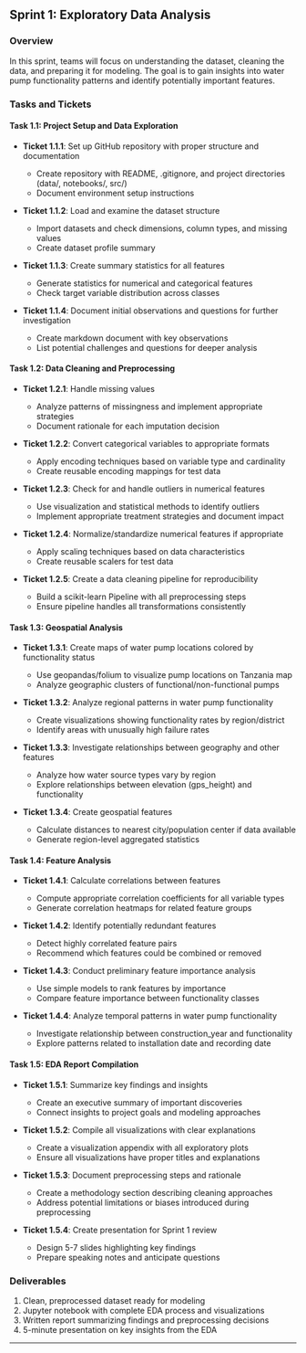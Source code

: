 ## Sprint 1: Exploratory Data Analysis

### Overview
In this sprint, teams will focus on understanding the dataset, cleaning the data, and preparing it for modeling. The goal is to gain insights into water pump functionality patterns and identify potentially important features.

### Tasks and Tickets

#### Task 1.1: Project Setup and Data Exploration
- **Ticket 1.1.1**: Set up GitHub repository with proper structure and documentation
  - Create repository with README, .gitignore, and project directories (data/, notebooks/, src/)
  - Document environment setup instructions
  
- **Ticket 1.1.2**: Load and examine the dataset structure
  - Import datasets and check dimensions, column types, and missing values
  - Create dataset profile summary
  
- **Ticket 1.1.3**: Create summary statistics for all features
  - Generate statistics for numerical and categorical features
  - Check target variable distribution across classes
  
- **Ticket 1.1.4**: Document initial observations and questions for further investigation
  - Create markdown document with key observations
  - List potential challenges and questions for deeper analysis

#### Task 1.2: Data Cleaning and Preprocessing
- **Ticket 1.2.1**: Handle missing values
  - Analyze patterns of missingness and implement appropriate strategies
  - Document rationale for each imputation decision
  
- **Ticket 1.2.2**: Convert categorical variables to appropriate formats
  - Apply encoding techniques based on variable type and cardinality
  - Create reusable encoding mappings for test data
  
- **Ticket 1.2.3**: Check for and handle outliers in numerical features
  - Use visualization and statistical methods to identify outliers
  - Implement appropriate treatment strategies and document impact
  
- **Ticket 1.2.4**: Normalize/standardize numerical features if appropriate
  - Apply scaling techniques based on data characteristics
  - Create reusable scalers for test data
  
- **Ticket 1.2.5**: Create a data cleaning pipeline for reproducibility
  - Build a scikit-learn Pipeline with all preprocessing steps
  - Ensure pipeline handles all transformations consistently

#### Task 1.3: Geospatial Analysis
- **Ticket 1.3.1**: Create maps of water pump locations colored by functionality status
  - Use geopandas/folium to visualize pump locations on Tanzania map
  - Analyze geographic clusters of functional/non-functional pumps
  
- **Ticket 1.3.2**: Analyze regional patterns in water pump functionality
  - Create visualizations showing functionality rates by region/district
  - Identify areas with unusually high failure rates
  
- **Ticket 1.3.3**: Investigate relationships between geography and other features
  - Analyze how water source types vary by region
  - Explore relationships between elevation (gps_height) and functionality
  
- **Ticket 1.3.4**: Create geospatial features
  - Calculate distances to nearest city/population center if data available
  - Generate region-level aggregated statistics

#### Task 1.4: Feature Analysis
- **Ticket 1.4.1**: Calculate correlations between features
  - Compute appropriate correlation coefficients for all variable types
  - Generate correlation heatmaps for related feature groups
  
- **Ticket 1.4.2**: Identify potentially redundant features
  - Detect highly correlated feature pairs
  - Recommend which features could be combined or removed
  
- **Ticket 1.4.3**: Conduct preliminary feature importance analysis
  - Use simple models to rank features by importance
  - Compare feature importance between functionality classes
  
- **Ticket 1.4.4**: Analyze temporal patterns in water pump functionality
  - Investigate relationship between construction_year and functionality
  - Explore patterns related to installation date and recording date

#### Task 1.5: EDA Report Compilation
- **Ticket 1.5.1**: Summarize key findings and insights
  - Create an executive summary of important discoveries
  - Connect insights to project goals and modeling approaches
  
- **Ticket 1.5.2**: Compile all visualizations with clear explanations
  - Create a visualization appendix with all exploratory plots
  - Ensure all visualizations have proper titles and explanations
  
- **Ticket 1.5.3**: Document preprocessing steps and rationale
  - Create a methodology section describing cleaning approaches
  - Address potential limitations or biases introduced during preprocessing
  
- **Ticket 1.5.4**: Create presentation for Sprint 1 review
  - Design 5-7 slides highlighting key findings
  - Prepare speaking notes and anticipate questions

### Deliverables
1. Clean, preprocessed dataset ready for modeling
2. Jupyter notebook with complete EDA process and visualizations
3. Written report summarizing findings and preprocessing decisions
4. 5-minute presentation on key insights from the EDA

---


